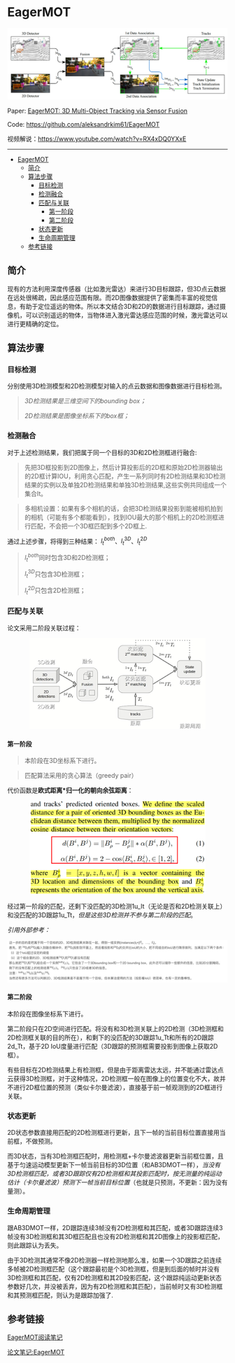 # EagerMOT

![](images/20230408105303.png)

Paper: [EagerMOT: 3D Multi-Object Tracking via Sensor Fusion](https://arxiv.org/abs/2104.14682v1)

Code: https://github.com/aleksandrkim61/EagerMOT

视频解说：https://www.youtube.com/watch?v=RX4xDQ0YXxE

---

- [EagerMOT](#eagermot)
  - [简介](#简介)
  - [算法步骤](#算法步骤)
    - [目标检测](#目标检测)
    - [检测融合](#检测融合)
    - [匹配与关联](#匹配与关联)
      - [第一阶段](#第一阶段)
      - [第二阶段](#第二阶段)
    - [状态更新](#状态更新)
    - [生命周期管理](#生命周期管理)
  - [参考链接](#参考链接)



## 简介

现有的方法利用深度传感器（比如激光雷达）来进行3D目标跟踪，但3D点云数据在远处很稀疏，因此感应范围有限。而2D图像数据提供了密集而丰富的视觉信息，有助于定位遥远的物体。所以本文结合3D和2D的数据进行目标跟踪，通过摄像机，可以识别遥远的物体，当物体进入激光雷达感应范围的时候，激光雷达可以进行更精确的定位。

## 算法步骤

### 目标检测

分别使用3D检测模型和2D检测模型对输入的点云数据和图像数据进行目标检测。

> *3D检测结果是三维空间下的bounding box；*
> 
> *2D检测结果是图像坐标系下的box框；*

### 检测融合

对于上述检测结果，我们把属于同一个目标的3D和2D检测框进行融合: 

> 先把3D框投影到2D图像上，然后计算投影后的2D框和原始2D检测器输出的2D框计算IOU，利用贪心匹配，产生一系列同时有2D检测结果和3D检测结果的实例以及单独2D检测结果和单独3D检测结果,这些实例共同组成一个集合It。

> 多相机设置：如果有多个相机的话，会把3D检测结果投影到能被相机拍到的相机（可能有多个都能看到），找到IOU最大的那个相机上的2D检测框进行匹配，不会把一个3D框匹配到多个2D框上.



通过上述步骤，将得到三种结果：
$l_t^{both}$、$l_t^{3D}$、$l_t^{2D}$

> $l_t^{both}$同时包含3D和2D检测框；
> 
> $l_t^{3D}$只包含3D检测框；
> 
> $l_t^{2D}$只包含2D检测框；
   
### 匹配与关联
论文采用二阶段关联过程：

<div align=center>
<img src="images/20230408154451.png" width="80%" >
</div>

#### 第一阶段
> 本阶段在3D坐标系下进行。

> 匹配算法采用的贪心算法（greedy pair）

代价函数是**欧式距离*归一化的朝向余弦距离**：

<div align=center>
<img src="images/20230408111514.png" width="80%" >
</div>

经过第一阶段的匹配，还剩下没匹配的3D检测1u_It（无论是否和2D检测关联上）和没匹配的3D跟踪1u_Tt，*但是这些3D检测并不参与第二阶段的匹配*。

*引用外部参考：*

<div align=center>
<img src="images/20230408143932.png" width="100%" >
</div>


#### 第二阶段
本阶段在图像坐标系下进行。

第二阶段只在2D空间进行匹配。将没有和3D检测关联上的2D检测（3D检测框和2D检测框关联的目的所在），和剩下的没匹配的3D跟踪1u_Tt和所有的2D跟踪2d_Tt，基于2D IoU度量进行匹配（3D跟踪的预测框需要投影到图像上获取2D框）。

有些目标在2D检测结果上有检测框，但是由于距离雷达太远，并不能通过雷达点云获得3D检测框，对于这种情况，2D检测框一般在图像上的位置变化不大，故并不进行2D框位置的预测（类似卡尔曼滤波），直接基于前一帧观测到的2D框进行关联。


### 状态更新
2D状态参数直接用匹配的2D检测框进行更新，且下一帧的当前目标位置直接用当前框，不做预测。

而3D状态，当有3D检测框匹配时，用检测框+卡尔曼滤波器更新当前框位置，且基于匀速运动模型更新下一帧当前目标的3D位置（和AB3DMOT一样），*当没有3D检测框匹配，或者3D跟踪仅有2D检测框和其投影匹配时，按无测量的纯运动估计（卡尔曼滤波）预测下一帧当前目标位置*（也就是只预测，不更新：因为没有量测）。

### 生命周期管理
跟AB3DMOT一样，2D跟踪连续3帧没有2D检测框和其匹配，或者3D跟踪连续3帧没有3D检测框和其3D框匹配且也没有2D检测框和其2D图像上的投影框匹配，则此跟踪认为丢失。

由于3D检测其通常不像2D检测器一样检测地那么准，如果一个3D跟踪之前连续多帧被2D检测框匹配（这个跟踪最初是个3D检测框，但是到后面的帧时并没有3D检测框和其匹配，仅有2D检测框和其2D投影匹配，这个跟踪纯运动更新状态参数好几次，并没被丢弃，因为有2D检测框和其匹配），当前帧时又有3D检测框和其预测框匹配，则认为是跟踪加强了.


## 参考链接
[EagerMOT阅读笔记](https://blog.csdn.net/qq_42575422/article/details/120982453) 

[论文笔记:EagerMOT](https://blog.csdn.net/qq_40498388/article/details/125540571)
